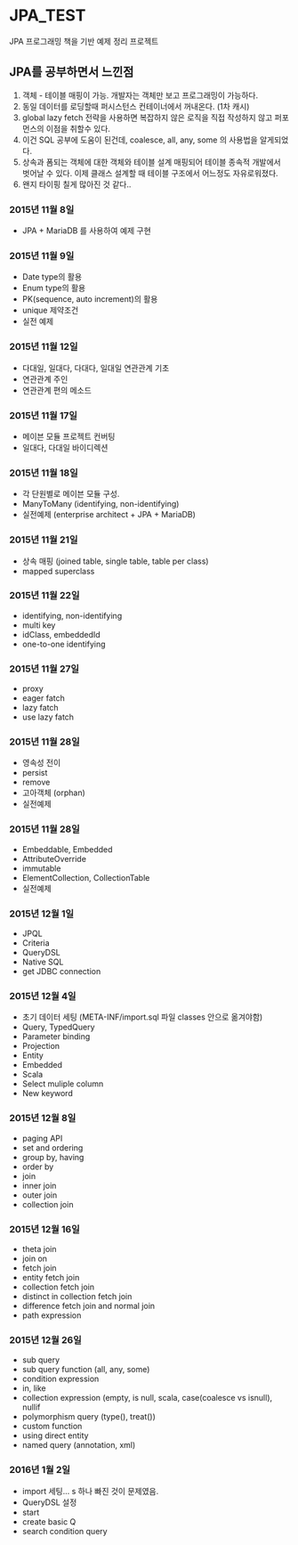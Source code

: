 # JPA_TEST

JPA 프로그래밍 책을 기반 예제 정리 프로젝트

## JPA를 공부하면서 느낀점
1. 객체 - 테이블 매핑이 가능. 개발자는 객체만 보고 프로그래밍이 가능하다.
2. 동일 데이터를 로딩할때 퍼시스턴스 컨테이너에서 꺼내온다. (1차 캐시)
3. global lazy fetch 전략을 사용하면 복잡하지 않은 로직을 직접 작성하지 않고 퍼포먼스의 이점을 취할수 있다.
4. 이건 SQL 공부에 도움이 된건데, coalesce, all, any, some 의 사용법을 알게되었다.
5. 상속과 폼되는 객체에 대한 객체와 테이블 설계 매핑되어 테이블 종속적 개발에서 벗어날 수 있다. 이제 클래스 설계할 때 테이블 구조에서 어느정도 자유로워졌다.
6. 왠지 타이핑 칠게 많아진 것 같다..

### 2015년 11월 8일
- JPA + MariaDB 를 사용하여 예제 구현

### 2015년 11월 9일
- Date type의 활용
- Enum type의 활용
- PK(sequence, auto increment)의 활용
- unique 제약조건
- 실전 예제

### 2015년 11월 12일
- 다대일, 일대다, 다대다, 일대일 연관관계 기초
- 연관관계 주인
- 연관관계 편의 메소드

### 2015년 11월 17일
- 메이븐 모듈 프로젝트 컨버팅
- 일대다, 다대일 바이디렉션

### 2015년 11월 18일
- 각 단원별로 메이븐 모듈 구성.
- ManyToMany (identifying, non-identifying)
- 실전예제 (enterprise architect + JPA + MariaDB)

### 2015년 11월 21일
- 상속 매핑 (joined table, single table, table per class)
- mapped superclass

### 2015년 11월 22일
- identifying, non-identifying
- multi key
- idClass, embeddedId
- one-to-one identifying

### 2015년 11월 27일
- proxy
- eager fatch
- lazy fatch
- use lazy fatch

### 2015년 11월 28일
- 영속성 전이
-  persist
-  remove
- 고아객체 (orphan)
- 실전예제

### 2015년 11월 28일
- Embeddable, Embedded
- AttributeOverride
- immutable
- ElementCollection, CollectionTable
- 실전예제

### 2015년 12월 1일
- JPQL
- Criteria
- QueryDSL
- Native SQL
- get JDBC connection

### 2015년 12월 4일
- 초기 데이터 세팅 (META-INF/import.sql 파일 classes 안으로 옮겨야함)
- Query, TypedQuery
- Parameter binding
- Projection
- Entity
- Embedded
- Scala
- Select muliple column
- New keyword

### 2015년 12월 8일
- paging API
- set and ordering
- group by, having
- order by
- join
- inner join
- outer join
- collection join

### 2015년 12월 16일
- theta join
- join on
- fetch join
- entity fetch join
- collection fetch join
- distinct in collection fetch join
- difference fetch join and normal join
- path expression

### 2015년 12월 26일
- sub query
- sub query function (all, any, some)
- condition expression
- in, like
- collection expression (empty, is null, scala, case(coalesce vs isnull), nullif
- polymorphism query (type(), treat())
- custom function
- using direct entity
- named query (annotation, xml)

### 2016년 1월 2일

- import 세팅... s 하나 빠진 것이 문제였음.
- QueryDSL 설정
- start
- create basic Q
- search condition query
